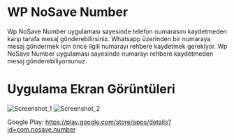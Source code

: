 # WP NoSave Number

Wp NoSave Number uygulaması sayesinde telefon numarasını kaydetmeden karşı tarafa mesaj gönderebilirsiniz.
Whatsapp üzerinden bir numaraya mesaj göndermek için önce ilgili numarayı rehbere kaydetmek gerekiyor. Wp NoSave Number uygulaması sayesinde numarayı rehbere kaydetmeden mesaj gönderebiliyorsunuz.

# Uygulama Ekran Görüntüleri

![Screenshot_1](https://user-images.githubusercontent.com/14194362/141993623-80e05604-39c4-465f-9211-00f3a2535485.png)
![Screenshot_2](https://user-images.githubusercontent.com/14194362/141993656-3edaa923-e715-41aa-9f54-f7092e9d8571.png)

Google Play: https://play.google.com/store/apps/details?id=com.nosave.number

